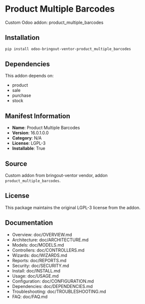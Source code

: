 # Product Multiple Barcodes

Custom Odoo addon: product_multiple_barcodes

## Installation

```bash
pip install odoo-bringout-ventor-product_multiple_barcodes
```

## Dependencies

This addon depends on:
- product
- sale
- purchase
- stock

## Manifest Information

- **Name**: Product Multiple Barcodes
- **Version**: 16.0.1.0.0
- **Category**: N/A
- **License**: LGPL-3
- **Installable**: True

## Source

Custom addon from bringout-ventor vendor, addon `product_multiple_barcodes`.

## License

This package maintains the original LGPL-3 license from the addon.

## Documentation

- Overview: doc/OVERVIEW.md
- Architecture: doc/ARCHITECTURE.md
- Models: doc/MODELS.md
- Controllers: doc/CONTROLLERS.md
- Wizards: doc/WIZARDS.md
- Reports: doc/REPORTS.md
- Security: doc/SECURITY.md
- Install: doc/INSTALL.md
- Usage: doc/USAGE.md
- Configuration: doc/CONFIGURATION.md
- Dependencies: doc/DEPENDENCIES.md
- Troubleshooting: doc/TROUBLESHOOTING.md
- FAQ: doc/FAQ.md
